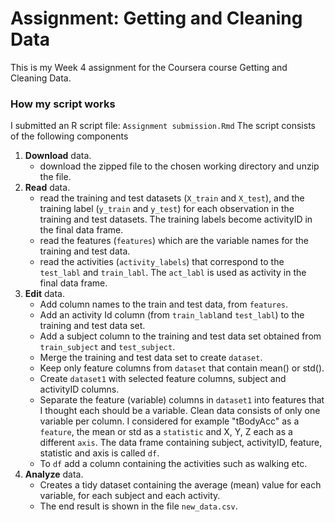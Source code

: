 # Assignment: Getting and Cleaning Data
This is my Week 4 assignment for the Coursera course Getting and Cleaning Data.

### How my script works
I submitted an R script file: `Assignment submission.Rmd` 
The script consists of the following components  

1. **Download** data.  
   + download the zipped file to the chosen working directory and unzip the file.  
2. **Read** data.  
   + read the training and test datasets (`X_train` and `X_test`), and the training label (`y_train` and `y_test`) for each observation in the training and test datasets. The training labels become activityID in the final data frame. 
   + read the features (`features`) which are the variable names for the training and test data.
   + read the activities (`activity_labels`) that correspond to the `test_labl` and `train_labl`. The `act_labl` is used as activity in the final data frame.  
3. **Edit** data. 
   + Add column names to the train and test data, from `features`.  
   + Add an activity Id column (from `train_labl`and `test_labl`) to the training and test data set.  
   + Add a subject column to the training and test data set obtained from `train_subject` and `test_subject`.  
   + Merge the training and test data set to create `dataset`.  
   + Keep only feature columns from `dataset` that contain mean() or std().
   + Create `dataset1` with selected feature columns, subject and activityID columns.
   + Separate the feature (variable) columns in `dataset1` into features that I thought each should be a variable. Clean data consists of only one variable per column. I considered for example "tBodyAcc" as a `feature`, the mean or std as a `statistic` and X, Y, Z each  as a different `axis`. The data frame containing subject, activityID, feature, statistic and axis is called `df`.  
   + To `df` add a column containing the activities such as walking etc.  
4. **Analyze** data.  
   + Creates a tidy dataset containing the average (mean) value for each variable, for each subject and each activity.  
   + The end result is shown in the file `new_data.csv`.
